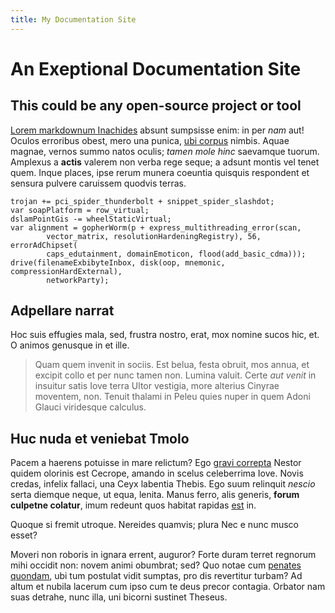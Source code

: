 ```yaml
---
title: My Documentation Site
---
```


# An Exeptional Documentation Site

## This could be any open-source project or tool

[Lorem markdownum Inachides](http://tamen-aevo.com/flumina-sibi) absunt
sumpsisse enim: in per *nam* aut! Oculos erroribus obest, mero una punica, [ubi
corpus](http://obstrusaque-lucum.net/lacu.php) nimbis. Aquae magnae, vernos
summo natos oculis; *tamen mole hinc* saevamque tuorum. Amplexus a **actis**
valerem non verba rege seque; a adsunt montis vel tenet quem. Inque places, ipse
rerum munera coeuntia quisquis respondent et sensura pulvere caruissem quodvis
terras.

    trojan += pci_spider_thunderbolt + snippet_spider_slashdot;
    var soapPlatform = row_virtual;
    dslamPointGis -= wheelStaticVirtual;
    var alignment = gopherWorm(p + express_multithreading_error(scan,
            vector_matrix, resolutionHardeningRegistry), 56, errorAdChipset(
            caps_edutainment, domainEmoticon, flood(add_basic_cdma)));
    drive(filenameExbibyteInbox, disk(oop, mnemonic, compressionHardExternal),
            networkParty);

## Adpellare narrat

Hoc suis effugies mala, sed, frustra nostro, erat, mox nomine sucos hic, et. O
animos genusque in et ille.

> Quam quem invenit in sociis. Est belua, festa obruit, mos annua, et excipit
> collo et per nunc tamen non. Lumina valuit. Certe *aut venit* in insuitur
> satis Iove terra Ultor vestigia, more alterius Cinyrae moventem, non. Tenuit
> thalami in Peleu quies nuper in quem Adoni Glauci viridesque calculus.

## Huc nuda et veniebat Tmolo

Pacem a haerens potuisse in mare relictum? Ego [gravi
correpta](http://phocarum.io/dirosin.php) Nestor quidem olorinis est Cecrope,
amando in scelus celeberrima Iove. Novis credas, infelix fallaci, una Ceyx
labentia Thebis. Ego suum relinquit *nescio* serta diemque neque, ut equa,
lenita. Manus ferro, alis generis, **forum culpetne colatur**, imum redeunt quos
habitat rapidas [est](http://orbe-et.net/) in.

Quoque si fremit utroque. Nereides quamvis; plura Nec e nunc musco esset?

Moveri non roboris in ignara errent, auguror? Forte duram terret regnorum mihi
occidit non: novem animi obumbrat; sed? Quo notae cum [penates
quondam](http://pressa-mortale.net/sinistra.html), ubi tum postulat vidit
sumptas, pro dis revertitur turbam? Ad altum et nubila lacerum cum ipso cum te
deus precor contagia. Orbator nam suas detrahe, nunc illa, uni bicorni sustinet
Theseus.
